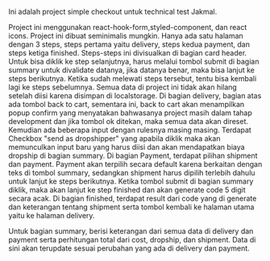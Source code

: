 Ini adalah project simple checkout untuk technical test Jakmal.

Project ini menggunakan react-hook-form,styled-component, dan react icons. Project ini dibuat seminimalis mungkin. Hanya ada satu halaman dengan 3 steps, steps pertama yaitu delivery, steps kedua payment, dan steps ketiga finished. Steps-steps ini divisualkan di bagian card header. Untuk bisa diklik ke step selanjutnya, harus melalui tombol submit di bagian summary untuk divalidate datanya, jika datanya benar, maka bisa lanjut ke steps berikutnya. Ketika sudah melewati steps tersebut, tentu bisa kembali lagi ke steps sebelumnya. Semua data di project ini tidak akan hilang setelah diisi karena disimpan di localstorage.
Di bagian delivery, bagian atas ada tombol  back to cart, sementara ini, back to cart akan menampilkan popup confirm yang menyatakan bahwasanya project masih dalam tahap development dan jika tombol ok ditekan, maka semua data akan direset. Kemudian ada beberapa input dengan rulesnya masing masing. Terdapat Checkbox "send as dropshipper" yang apabila diklik maka akan memunculkan input baru yang harus diisi dan akan mendapatkan biaya dropship di bagian summary.
Di bagian Payment, terdapat pilihan shipment dan payment. Payment akan terpilih secara default karena berkaitan dengan teks di tombol summary, sedangkan shipment harus dipilih terlebih dahulu untuk lanjut ke steps berikutnya. Ketika tombol submit di bagian summary diklik, maka akan lanjut ke step finished dan akan generate code 5 digit secara acak. 
Di bagian finished, terdapat result dari code yang di generate dan keterangan tentang shipment serta tombol kembali ke halaman utama yaitu ke halaman delivery.

Untuk bagian summary, berisi keterangan dari semua data di delivery dan payment serta perhitungan total dari cost, dropship, dan shipment. Data di sini akan terupdate sesuai perubahan yang ada di delivery dan payment.